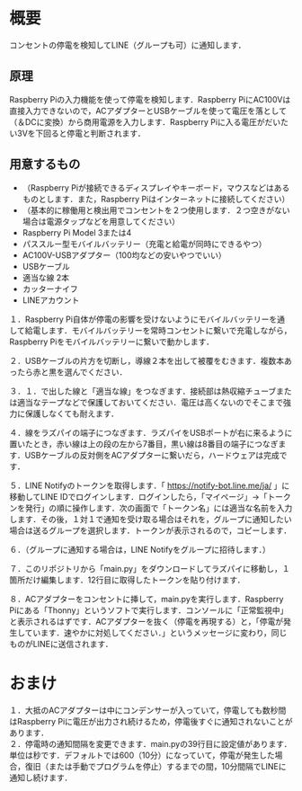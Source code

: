 # 概要
コンセントの停電を検知してLINE（グループも可）に通知します．

## 原理
Raspberry Piの入力機能を使って停電を検知します．Raspberry PiにAC100Vは直接入力できないので，ACアダプターとUSBケーブルを使って電圧を落として（＆DCに変換）から商用電源を入力します．Raspberry Piに入る電圧がだいたい3Vを下回ると停電と判断されます．

## 用意するもの
* （Raspberry Piが接続できるディスプレイやキーボード，マウスなどはあるものとします．また，Raspberry Piはインターネットに接続してください）  
* （基本的に稼働用と検出用でコンセントを２つ使用します．２つ空きがない場合は電源タップなどを用意してください）  
* Raspberry Pi Model 3または4  
* パススルー型モバイルバッテリー（充電と給電が同時にできるやつ）  
* AC100V-USBアダプター（100均などの安いやつでいい）  
* USBケーブル  
* 適当な線 2本  
* カッターナイフ  
* LINEアカウント  

１．Raspberry Pi自体が停電の影響を受けないようにモバイルバッテリーを通して給電します．モバイルバッテリーを常時コンセントに繋いで充電しながら，Raspberry Piをモバイルバッテリーに繋いで動かします．  

２．USBケーブルの片方を切断し，導線２本を出して被覆をむきます．複数本あったら赤と黒を選んでください．  

３．１．で出した線と「適当な線」をつなぎます．接続部は熱収縮チューブまたは適当なテープなどで保護しておいてください．電圧は高くないのでそこまで強力に保護しなくても耐えます．  

４．線をラズパイの端子につなぎます．ラズパイをUSBポートが右に来るように置いたとき，赤い線は上の段の左から7番目，黒い線は8番目の端子につなぎます．USBケーブルの反対側をACアダプターに繋いだら，ハードウェアは完成です．  

５．LINE Notifyのトークンを取得します．「 https://notify-bot.line.me/ja/ 」に移動してLINE IDでログインします．ログインしたら，「マイページ」→「トークンを発行」の順に操作します．次の画面で「トークン名」には適当な名前を入力します．その後，１対１で通知を受け取る場合はそれを，グループに通知したい場合は送るグループを選択します．トークンが表示されるので，コピーします．  

６．（グループに通知する場合は，LINE Notifyをグループに招待します．）  

７．このリポジトリから「main.py」をダウンロードしてラズパイに移動し，１箇所だけ編集します．12行目に取得したトークンを貼り付けます．  

８．ACアダプターをコンセントに挿して，main.pyを実行します．Raspberry Piにある「Thonny」というソフトで実行します．コンソールに「正常監視中」と表示されるはずです．ACアダプターを抜く（停電を再現する）と，「停電が発生しています．速やかに対処してください．」というメッセージに変わり，同じものがLINEに送信されます．  

# おまけ
１．大抵のACアダプターは中にコンデンサーが入っていて，停電しても数秒間はRaspberry Piに電圧が出力され続けるため，停電後すぐに通知されないことがあります．  
２．停電時の通知間隔を変更できます．main.pyの39行目に設定値があります．単位は秒です．デフォルトでは600（10分）になっていて，停電が発生した場合，復旧（または手動でプログラムを停止）するまでの間，10分間隔でLINEに通知し続けます．  
